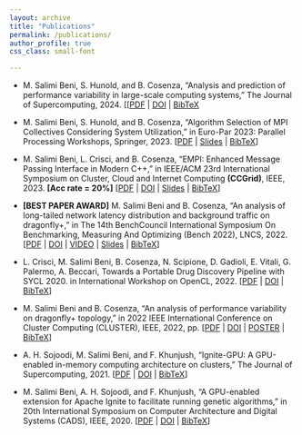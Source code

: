 ```yaml
---
layout: archive
title: "Publications"
permalink: /publications/
author_profile: true
css_class: small-font

---
```

- M. Salimi Beni, S. Hunold, and B. Cosenza, “Analysis and prediction of performance variability in large-scale computing systems,” The Journal of Supercomputing, 2024.
[[[PDF](http://majidsalimi.github.io/files/SalimiBeniJsupercompute2024.pdf) | [DOI](https://doi.org/10.1007/s11227-024-06040-w) | [BibTeX](http://majidsalimi.github.io/files/SalimiBeniJsupercompute2024.md) <span class="__dimensions_badge_embed__" data-doi="10.1007/s11227-024-06040-w" data-style="small_rectangle"></span><script async src="https://badge.dimensions.ai/badge.js" charset="utf-8"></script>

- M. Salimi Beni, S. Hunold, and B. Cosenza, “Algorithm Selection of MPI Collectives Considering System Utilization,” in Euro-Par 2023: Parallel Processing Workshops, Springer, 2023.
[[PDF](http://majidsalimi.github.io/files/Salimibeni_EuroPar_23_PhD_Symposium.pdf) | [Slides](http://majidsalimi.github.io/files/Salimibeni_EuroPar_23_PhD_Symposium_slides.pdf) | [BibTeX](http://majidsalimi.github.io/files/Salimibeni_EuroPar_23_PhD_Symposium.md)]


- M. Salimi Beni, L. Crisci, and B. Cosenza, “EMPI: Enhanced Message Passing Interface in Modern C++,” in IEEE/ACM 23rd International Symposium on Cluster, Cloud and Internet Computing **(CCGrid)**, IEEE, 2023. **[Acc rate = 20%]**
[[PDF](http://majidsalimi.github.io/files/SalimiBeniCCGRID23.pdf) | [DOI](https://doi.org/10.1109/CCGrid57682.2023.00023) | [Slides](http://majidsalimi.github.io/files/SLIDES_SalimiBeni_CCGRID_2023.pdf) | [BibTeX](http://majidsalimi.github.io/files/SalimiBeniCCGRID23.md)] <span class="__dimensions_badge_embed__" data-doi="10.1109/CCGrid57682.2023.00023" data-style="small_rectangle"></span><script async src="https://badge.dimensions.ai/badge.js" charset="utf-8"></script>

- **[BEST PAPER AWARD]** M. Salimi Beni and B. Cosenza, “An analysis of long-tailed network latency distribution and background traffic on dragonfly+,” in The 14th BenchCouncil International Symposium On Benchmarking, Measuring And Optimizing (Bench 2022), LNCS, 2022.
[[PDF](http://majidsalimi.github.io/files/SalimiBeniBENCH22.pdf) | [DOI](https://doi.org/10.1007/978-3-031-31180-2_8) | [VIDEO](https://youtu.be/iErmnQ_t8qg) | [Slides](http://majidsalimi.github.io/files/SLIDES_SalimiBeni_Bench_2022.pdf) | [BibTeX](http://majidsalimi.github.io/files/SalimiBeniBENCH22.md)] <span class="__dimensions_badge_embed__" data-doi="10.1007/978-3-031-31180-2_8" data-style="small_rectangle"></span><script async src="https://badge.dimensions.ai/badge.js" charset="utf-8"></script>

- L. Crisci, M. Salimi Beni, B. Cosenza, N. Scipione, D. Gadioli, E. Vitali, G. Palermo, A. Beccari, Towards a Portable Drug Discovery Pipeline with SYCL 2020. in International Workshop on OpenCL, 2022.
[[PDF](http://majidsalimi.github.io/files/CrisciIWOCL22.pdf) | [DOI](https://doi.org/10.1145/3529538.3529688) | [BibTeX](http://majidsalimi.github.io/files/CrisciIWOCL22.md)] <span class="__dimensions_badge_embed__" data-doi="10.1145/3529538.3529688" data-style="small_rectangle"></span><script async src="https://badge.dimensions.ai/badge.js" charset="utf-8"></script>

- M. Salimi Beni and B. Cosenza, “An analysis of performance variability on dragonfly+ topology,” in 2022 IEEE International Conference on Cluster Computing (CLUSTER), IEEE, 2022, pp.
[[PDF](http://majidsalimi.github.io/files/SalimiBeniCLUSTER22.pdf) | [DOI](https://doi.org/10.1109/CLUSTER51413.2022.00061) | [POSTER](http://majidsalimi.github.io/files/SalimiBeniPosterCluster22.pdf) | [BibTeX](http://majidsalimi.github.io/files/SalimiBeniCLUSTER22.md)] <span class="__dimensions_badge_embed__" data-doi="10.1109/CLUSTER51413.2022.00061" data-style="small_rectangle"></span><script async src="https://badge.dimensions.ai/badge.js" charset="utf-8"></script>

- A. H. Sojoodi, M. Salimi Beni, and F. Khunjush, “Ignite-GPU: A GPU-enabled in-memory computing architecture on clusters,” The Journal of Supercomputing, 2021.
[[PDF](http://majidsalimi.github.io/files/SojoodiJSUPERCOMPUTING20.pdf) | [DOI](https://doi.org/10.1007/s11227-020-03390-z) | [BibTeX](http://majidsalimi.github.io/files/CrisciIWOCL22.md)] <span class="__dimensions_badge_embed__" data-doi="10.1007/s11227-020-03390-z" data-style="small_rectangle"></span><script async src="https://badge.dimensions.ai/badge.js" charset="utf-8"></script>


- M. Salimi Beni, A. H. Sojoodi, and F. Khunjush, “A GPU-enabled extension for Apache Ignite to facilitate running genetic algorithms,” in 20th International Symposium on Computer Architecture and Digital Systems (CADS), IEEE, 2020.
[[PDF](http://majidsalimi.github.io/files/SalimiBeniCADS20.pdf) | [DOI](https://doi.org/10.1109/CADS50570.2020.9211857) | [BibTeX](http://majidsalimi.github.io/files/SalimiBeniCADS20.md)] <span class="__dimensions_badge_embed__" data-doi="10.1109/CADS50570.2020.9211857" data-style="small_rectangle"></span><script async src="https://badge.dimensions.ai/badge.js" charset="utf-8"></script>

<!-- {% if author.googlescholar %}
  You can also find my articles on <u><a href="{{author.googlescholar}}">my Google Scholar profile</a>.</u>
{% endif %}

{% include base_path %}

{% for post in site.publications reversed %}
  {% include archive-single.html %}
{% endfor %} -->
